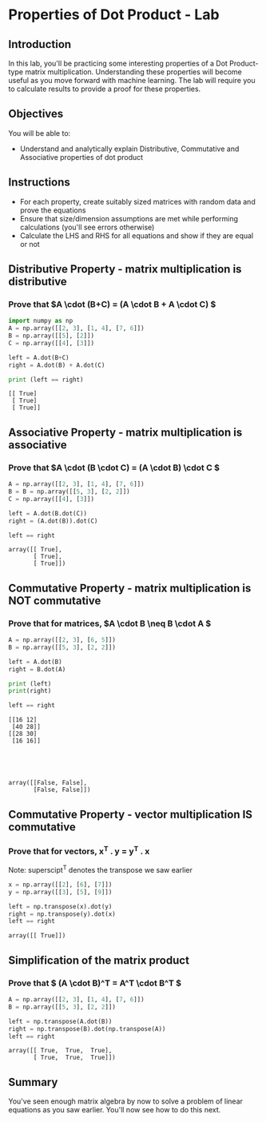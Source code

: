 
# Properties of Dot Product - Lab

## Introduction

In this lab, you'll be practicing some interesting properties of a Dot Product-type matrix multiplication. Understanding these properties will become useful as you move forward with machine learning. The lab will require you to calculate results to provide a proof for these properties.

## Objectives
You will be able to:
* Understand and analytically explain Distributive, Commutative and Associative properties of dot product

## Instructions

* For each property, create suitably sized matrices with random data and prove the equations 
* Ensure that size/dimension assumptions are met while performing calculations (you'll see errors otherwise)
* Calculate the LHS and RHS for all equations and show if they are equal or not

## Distributive Property - matrix multiplication is distributive

### Prove that $A \cdot (B+C) = (A \cdot B + A \cdot C) $


```python
import numpy as np
A = np.array([[2, 3], [1, 4], [7, 6]])
B = np.array([[5], [2]])
C = np.array([[4], [3]])

left = A.dot(B+C)
right = A.dot(B) + A.dot(C)

print (left == right)
```

    [[ True]
     [ True]
     [ True]]


## Associative Property - matrix multiplication is associative
### Prove that $A \cdot (B \cdot C) = (A \cdot B) \cdot C $


```python
A = np.array([[2, 3], [1, 4], [7, 6]])
B = B = np.array([[5, 3], [2, 2]])
C = np.array([[4], [3]])

left = A.dot(B.dot(C))
right = (A.dot(B)).dot(C)

left == right
```




    array([[ True],
           [ True],
           [ True]])



## Commutative Property - matrix multiplication is NOT commutative
### Prove that for matrices, $A \cdot B \neq B \cdot A $


```python
A = np.array([[2, 3], [6, 5]])
B = np.array([[5, 3], [2, 2]])

left = A.dot(B)
right = B.dot(A)

print (left)
print(right)

left == right
```

    [[16 12]
     [40 28]]
    [[28 30]
     [16 16]]





    array([[False, False],
           [False, False]])



## Commutative Property -  vector multiplication IS commutative
### Prove that for vectors, x<sup>T</sup> . y = y<sup>T</sup> . x
Note: superscipt<sup>T</sup> denotes the transpose we saw earlier


```python
x = np.array([[2], [6], [7]])
y = np.array([[3], [5], [9]])

left = np.transpose(x).dot(y)
right = np.transpose(y).dot(x)
left == right
```




    array([[ True]])



## Simplification of the matrix product
### Prove that $ (A \cdot B)^T = A^T \cdot B^T $


```python
A = np.array([[2, 3], [1, 4], [7, 6]])
B = np.array([[5, 3], [2, 2]])

left = np.transpose(A.dot(B))
right = np.transpose(B).dot(np.transpose(A))
left == right
```




    array([[ True,  True,  True],
           [ True,  True,  True]])



## Summary 

You've seen enough matrix algebra by now to solve a problem of linear equations as you saw earlier. You'll now see how to do this next. 
